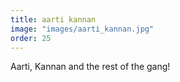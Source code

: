 ```yaml
---
title: aarti kannan
image: "images/aarti_kannan.jpg"
order: 25
---
```

Aarti, Kannan and the rest of the gang!
